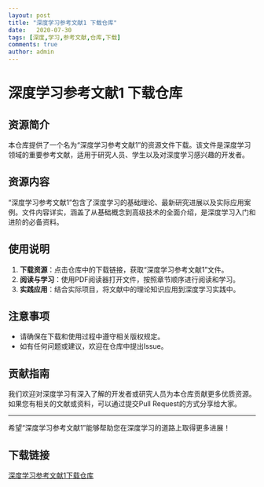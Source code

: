 ```yaml
---
layout: post
title: "深度学习参考文献1 下载仓库"
date:   2020-07-30
tags: [深度,学习,参考文献,仓库,下载]
comments: true
author: admin
---
```

# 深度学习参考文献1 下载仓库

## 资源简介

本仓库提供了一个名为“深度学习参考文献1”的资源文件下载。该文件是深度学习领域的重要参考文献，适用于研究人员、学生以及对深度学习感兴趣的开发者。

## 资源内容

“深度学习参考文献1”包含了深度学习的基础理论、最新研究进展以及实际应用案例。文件内容详实，涵盖了从基础概念到高级技术的全面介绍，是深度学习入门和进阶的必备资料。

## 使用说明

1. **下载资源**：点击仓库中的下载链接，获取“深度学习参考文献1”文件。
2. **阅读与学习**：使用PDF阅读器打开文件，按照章节顺序进行阅读和学习。
3. **实践应用**：结合实际项目，将文献中的理论知识应用到深度学习实践中。

## 注意事项

- 请确保在下载和使用过程中遵守相关版权规定。
- 如有任何问题或建议，欢迎在仓库中提出Issue。

## 贡献指南

我们欢迎对深度学习有深入了解的开发者或研究人员为本仓库贡献更多优质资源。如果您有相关的文献或资料，可以通过提交Pull Request的方式分享给大家。

---

希望“深度学习参考文献1”能够帮助您在深度学习的道路上取得更多进展！

## 下载链接

[深度学习参考文献1下载仓库](https://pan.quark.cn/s/41c55bac475b)